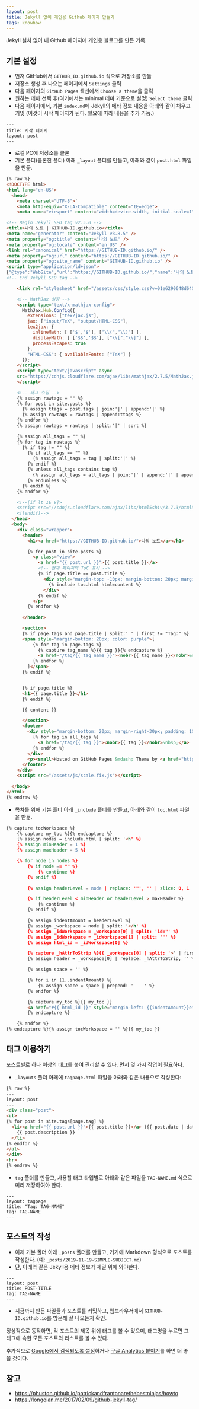 ```yaml
---
layout: post
title: Jekyll 없이 개인용 Github 페이지 만들기
tags: knowhow
---
```


Jekyll 설치 없이 내 Github 페이지에 개인용 블로그를 만든 기록.

## 기본 설정

* 먼저 GitHub에서 `GITHUB_ID.github.io` 식으로 저장소를 만듦
* 저장소 생성 후 나오는 페이지에서 `Settings` 클릭
* 다음 페이지의 `GitHub Pages` 섹션에서 `Choose a theme`을 클릭
* 원하는 테마 선택 후(여기에서는 minimal 테마 기준으로 설명) `Select theme` 클릭
* 다음 페이지에서, 기본 `index.md`에 Jekyll의 메타 정보 내용을 아래와 같이 채우고 커밋 (이것이 시작 페이지가 된다. 필요에 따라 내용을 추가 가능.)

```
---
title: 시작 페이지
layout: post
---
```
* 로컬 PC에 저장소를 클론
* 기본 폴더(클론한 폴더) 아래 `_layout` 폴더를 만들고, 아래와 같이 `post.html` 파일을 만듦.

```html
{% raw %}
<!DOCTYPE html>
<html lang="en-US">
  <head>
    <meta charset="UTF-8">`
    <meta http-equiv="X-UA-Compatible" content="IE=edge">
    <meta name="viewport" content="width=device-width, initial-scale=1">

<!-- Begin Jekyll SEO tag v2.5.0 -->
<title>나의 노트 | GITHUB-ID.github.io</title>
<meta name="generator" content="Jekyll v3.8.5" />
<meta property="og:title" content="나의 노트" />
<meta property="og:locale" content="en_US" />
<link rel="canonical" href="https://GITHUB-ID.github.io/" />
<meta property="og:url" content="https://GITHUB-ID.github.io/" />
<meta property="og:site_name" content="GITHUB-ID.github.io" />
<script type="application/ld+json">
{"@type":"WebSite","url":"https://GITHUB-ID.github.io/","name":"나의 노트","headline":"나의 노트","@context":"http://schema.org"}</script>
<!-- End Jekyll SEO tag -->

    <link rel="stylesheet" href="/assets/css/style.css?v=01e6290648d6409b0c7f076e8788b0cbc74c3e34">

    <!-- MathJax 설정 -->
    <script type="text/x-mathjax-config">
      MathJax.Hub.Config({
        extensions: ["tex2jax.js"],
        jax: ["input/TeX", "output/HTML-CSS"],
        tex2jax: {
          inlineMath: [ ['$','$'], ["\\(","\\)"] ],
          displayMath: [ ['$$','$$'], ["\\[","\\]"] ],
          processEscapes: true
        },
        "HTML-CSS": { availableFonts: ["TeX"] }
      });
    </script>
    <script type="text/javascript" async
    src="https://cdnjs.cloudflare.com/ajax/libs/mathjax/2.7.5/MathJax.js?config=TeX-MML-AM_CHTML">
    </script>

    <!-- 태그 수집 -->
    {% assign rawtags = "" %}
    {% for post in site.posts %}
      {% assign ttags = post.tags | join:'|' | append:'|' %}
      {% assign rawtags = rawtags | append:ttags %}
    {% endfor %}
    {% assign rawtags = rawtags | split:'|' | sort %}

    {% assign all_tags = "" %}
    {% for tag in rawtags %}
      {% if tag != "" %}
        {% if all_tags == "" %}
          {% assign all_tags = tag | split:'|' %}
        {% endif %}
        {% unless all_tags contains tag %}
          {% assign all_tags = all_tags | join:'|' | append:'|' | append:tag | split:'|' %}
        {% endunless %}
      {% endif %}
    {% endfor %}

    <!--[if lt IE 9]>
    <script src="//cdnjs.cloudflare.com/ajax/libs/html5shiv/3.7.3/html5shiv.min.js"></script>
    <![endif]-->
  </head>
  <body>
    <div class="wrapper">
      <header>
        <h1><a href="https://GITHUB-ID.github.io/">나의 노트</a></h1>

        {% for post in site.posts %}
          <p class="view">
            <a href="{{ post.url }}">{{ post.title }}</a>
            <!-- 현재 페이지의 ToC 표시 -->
            {% if page.title == post.title %}
              <div style="margin-top: -10px; margin-bottom: 20px; margin-right-30px; padding: 10px; padding-left: 15px; border-radius: 7px; background-color: #ffeeff;">
                {% include toc.html html=content %}
              </div>
            {% endif %}
          </p>
        {% endfor %}

      </header>

      <section>
      {% if page.tags and page.title | split:' ' | first != "Tag:" %}
      <span style="margin-bottom: 20px; color: purple">[
          {% for tag in page.tags %}
            {% capture tag_name %}{{ tag }}{% endcapture %}
            <a href="/tag/{{ tag_name }}"><nobr>{{ tag_name }}</nobr>&nbsp;</a>
          {% endfor %}
        ]</span>
      {% endif %}


      {% if page.title %}
      <h1>{{ page.title }}</h1>
      {% endif %}

      {{ content }}

      </section>
      <footer>
        <div style="margin-bottom: 20px; margin-right-30px; padding: 10px; padding-left: 15px; border-radius: 7px; background-color: #ffddff;">
          {% for tag in all_tags %}
            <a href="/tag/{{ tag }}"><nobr>{{ tag }}</nobr>&nbsp;</a>
          {% endfor %}
        </div>
        <p><small>Hosted on GitHub Pages &mdash; Theme by <a href="https://github.com/orderedlist">orderedlist</a></small></p>
      </footer>
    </div>
    <script src="/assets/js/scale.fix.js"></script>

  </body>
</html>
{% endraw %}
```

* 목차를 위해 기본 폴더 아래 `_include` 폴더를 만들고, 아래와 같이 `toc.html` 파일을 만듦.

```html
{% capture tocWorkspace %}
    {% capture my_toc %}{% endcapture %}
    {% assign nodes = include.html | split: '<h' %}
    {% assign minHeader = 1 %}
    {% assign maxHeader = 5 %}

    {% for node in nodes %}
        {% if node == "" %}
            {% continue %}
        {% endif %}

        {% assign headerLevel = node | replace: '"', '' | slice: 0, 1 | times: 1 %}

        {% if headerLevel < minHeader or headerLevel > maxHeader %}
            {% continue %}
        {% endif %}

        {% assign indentAmount = headerLevel %}
        {% assign _workspace = node | split: '</h' %}
        {% assign _idWorkspace = _workspace[0] | split: 'id="' %}
        {% assign _idWorkspace = _idWorkspace[1] | split: '"' %}
        {% assign html_id = _idWorkspace[0] %}

        {% capture _hAttrToStrip %}{{ _workspace[0] | split: '>' | first }}>{% endcapture %}
        {% assign header = _workspace[0] | replace: _hAttrToStrip, '' %}

        {% assign space = '' %}

        {% for i in (1..indentAmount) %}
            {% assign space = space | prepend: '    ' %}
        {% endfor %}

        {% capture my_toc %}{{ my_toc }}
        <a href="#{{ html_id }}" style="margin-left: {{indentAmount}}em;">{{ header }}</a><br/>
        {% endcapture %}

    {% endfor %}
{% endcapture %}{% assign tocWorkspace = '' %}{{ my_toc }}
```

## 태그 이용하기
포스트별로 하나 이상의 태그를 붙여 관리할 수 있다. 먼저 몇 가지 작업이 필요하다.

* `_layouts` 폴더 아래에 `tagpage.html` 파일을 아래와 같은 내용으로 작성한다:

```html
{% raw %}
---
layout: post
---
<div class="post">
<ul>
{% for post in site.tags[page.tag] %}
  <li><a href="{{ post.url }}">{{ post.title }}</a> ({{ post.date | date: "%Y-%m-%d" }})<br>
    {{ post.description }}
  </li>
{% endfor %}
</ul>
</div>
<hr>
{% endraw %}
```

* `tag` 폴더를 만들고, 사용할 태그 타입별로 아래와 같은 파일을 `TAG-NAME.md` 식으로 미리 저장하여야 한다.

```
---
layout: tagpage
title: "Tag: TAG-NAME"
tag: TAG-NAME
---
```

## 포스트의 작성

* 이제 기본 폴더 아래 `_posts` 폴더를 만들고, 거기에 Markdown 형식으로 포스트를 작성한다. (예: `_posts/2019-11-19-SIMPLE-SUBJECT.md`)
* 단, 아래와 같은 Jekyll용 메타 정보가 제일 위에 와야한다.

```
---
layout: post
title: POST-TITLE
tag: TAG-NAME
---
```

* 지금까지 만든 파일들과 포스트를 커밋하고, 웹브라우저에서 `GITHUB-ID.github.io`를 방문해 잘 나오는지 확인.

정상적으로 동작하면, 각 포스트의 제목 위에 태그를 볼 수 있으며, 태그명을 누르면 그 태그에 속한 모든 포스트의 리스트를 볼 수 있다.

추가적으로 [Google에서 검색되도록 설정](http://jinyongjeong.github.io/2017/01/13/blog_make_searched/)하거나 [구글 Analytics 붙이기](https://jybaek.github.io/dev/2016/07/04/use-google-analytics/)를 하면 더 좋을 것이다.

## 참고
* <https://phuston.github.io/patrickandfrantonarethebestninjas/howto>
* <https://longqian.me/2017/02/09/github-jekyll-tag/>
